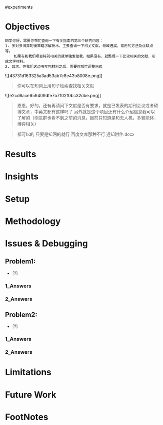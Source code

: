 #experiments


# Objectives


```ad-summary
同学你好，需要你帮忙查询一下有关指南的第三个研究内容：
1. 多对多博弈均衡策略求解技术，主要查询一下相关文献，领域进展，常用的方法及优缺点等。
	如果有和我们项目特别相关的就单独发给我，如果没有，就整理一下比较相关的文献，形成文字材料。
2. 其次，等我们这边书写完材料之后，需要你帮忙调整格式
```

![[43731d163325a3ad53ab7c8e43b8008e.png]]



>你可以在知网上用句子检索查找相关文献

![[e2cd6ace659409dfe7b7102f0bc32dbe.png]]


>恩恩，好的。还有再请问下文献是否有要求，就是已发表的期刊会议或者硕博文章，中英文都有这样吗？
另外就是这个项目还有什么介绍信息我可以了解的（刚进群也看不到之前的消息，目前只知道是和无人机，多智能体，博弈相关）


>都可以的 只要是知网的就行 百度文库那种不行
>通知附件.docx



# Results
# Insights
# Setup
# Methodology
# Issues & Debugging

## Problem1: 
- [?] 

### 1_Answers


### 2_Answers



## Problem2: 
- [?] 

### 1_Answers


### 2_Answers



# Limitations
# Future Work
# FootNotes